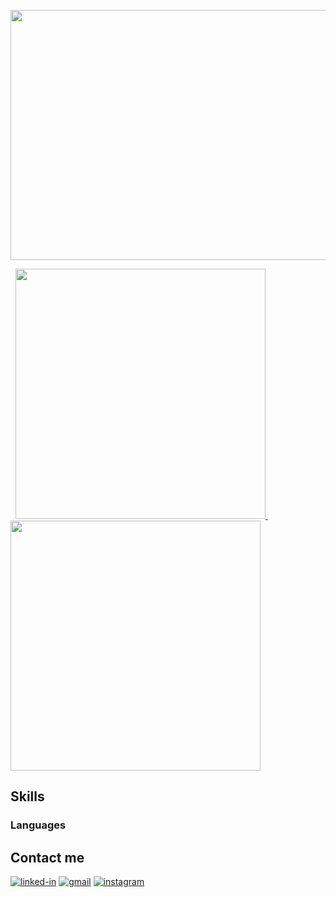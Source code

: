 <a href= "https://github.com/RuiPires999/Common-Core" target="blank"> <img align="center" src="https://github.com/RuiPires999/Website-Images/blob/main/Group%201.png" height="400" width="800" /></a>

<div float="left" align="left">
  &nbsp;
    <a href="https://github.com/RuiPires999/Common-Core">
    <img src="https://github.com/RuiPires999/Website-Images/blob/main/Common%20Core%20(1).png" width="400"/>
  </a>
  &nbsp;
    <a href="https://github.com/RuiPires999/Piscine">
    <img src="https://github.com/RuiPires999/Website-Images/blob/main/Group%202.png" width="400"/>
  </a>
</div>

## Skills

### Languages


## Contact me
[![linked-in](https://img.shields.io/badge/Linked_In-0077B5?style=for-the-badge&logo=LinkedIn&logoColor=white)](https://www.linkedin.com/in/rui-pedro-pires-/)
[![gmail](https://img.shields.io/badge/Gmail-D14836?style=for-the-badge&logo=Gmail&logoColor=white)](mailto:ruipedro.pires@gmail.com)
[![instagram](https://img.shields.io/badge/Instagram-E4405F?style=for-the-badge&logo=instagram&logoColor=white)](https://www.instagram.com/ruipedro.pires/)
